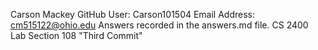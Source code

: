 Carson Mackey
GitHub User: Carson101504
Email Address: cm515122@ohio.edu
Answers recorded in the answers.md file.
CS 2400 Lab Section 108
"Third Commit"
